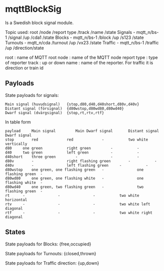 # mqttBlockSig
Is a Swedish block signal module.

Topic used:
             root  /node /report type  /track  /name     /state
 Signals   - mqtt_n/bs-1 /signal       /up     /cda1     /state
 Blocks    - mqtt_n/bs-1 /block        /up     /s123     /state
 Turnouts  - mqtt_n/cda  /turnout      /up     /vx23     /state
 Traffic   - mqtt_n/bs-1 /traffic      /up     /direction/state

 root        : name of MQTT root
 node        : name of the MQTT node
 report type : type of reporter
 track       : up or down
 name        : name of the reporter. For traffic it is direction or train id

## Payloads
State payloads for signals:

	Main signal (huvudsignal)	{stop,d80,d40,d40short,d80v,d40v}
	Distant signal (försignal)	{d80wstop,d80wd80,d80wd40}
	Dwarf signal (dvärgsignal)	{stop,rt,rtv,rtf}

In table form

	payload		Main signal			Main Dwarf signal		Distant signal		Dwarf signal
	stop		red				red				-			two white vertically
	d80		one green			right green			-			-
	d40		two green			left green			-			-
	d40short	three green			-				-			-
	d80v		-				right flashing green		-			-
	d40v		-				left flashing green		-			-
	d80wstop	one green, one flashing green	-				one flashing green	-
	d80wd80		one green, one flashing white	-				one flashing white	-
	d80wd40		one green, two flashing green	-				two flashing green	-
	rt		-				-				-			two white horizontal
	rtv		-				-				-			two white left diagonal
	rtf		-				-				-			two white right diagonal

## States
State payloads for Blocks:
{free,occupied}

State payloads for Turnouts:
{closed,thrown}

State payloads for Traffic direction:
{up,down}
